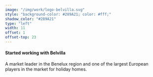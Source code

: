 ```yaml
---
image: "/img/work/logo-belvilla.svg"
style: "background-color: #289A21; color: #fff;"
shadow_color: "#289A21"
type: "left"
width: 11
offset: 1
offset-top: 23
---
```

#### Started working with Belvilla
A market leader in the Benelux region and one of the largest European players in the market for holiday homes.
